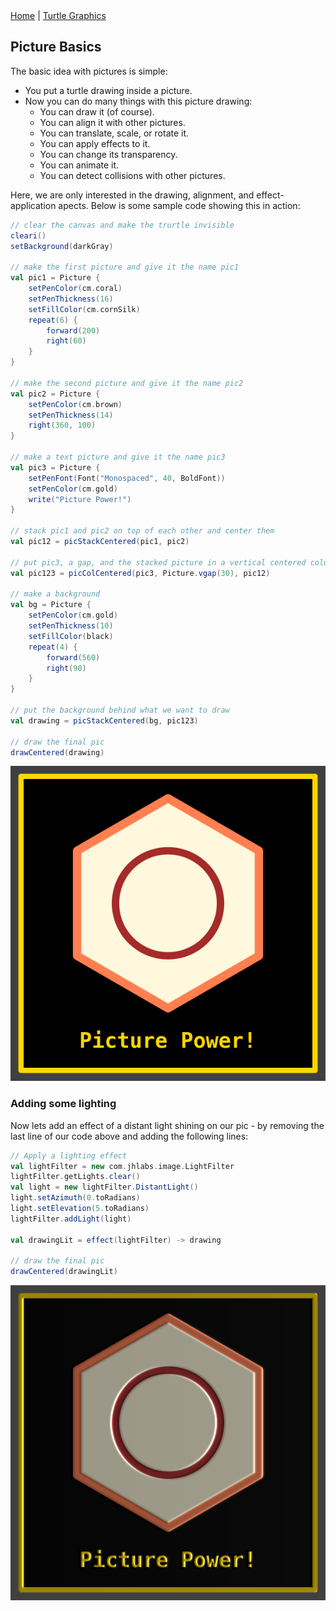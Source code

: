 <div class="nav">
  <a href="../index.html">Home</a> | <a href="../turtle-index.html">Turtle Graphics</a>
</div>

## Picture Basics

The basic idea with pictures is simple:
* You put a turtle drawing inside a picture.
* Now you can do many things with this picture drawing:
  * You can draw it (of course).
  * You can align it with other pictures.
  * You can translate, scale, or rotate it.
  * You can apply effects to it.
  * You can change its transparency.
  * You can animate it.
  * You can detect collisions with other pictures.
  

Here, we are only interested in the drawing, alignment, and effect-application apects. Below is some sample code showing this in action:
```scala
// clear the canvas and make the trurtle invisible
cleari()
setBackground(darkGray)

// make the first picture and give it the name pic1
val pic1 = Picture {
    setPenColor(cm.coral)
    setPenThickness(16)
    setFillColor(cm.cornSilk)
    repeat(6) {
        forward(200)
        right(60)
    }
}

// make the second picture and give it the name pic2
val pic2 = Picture {
    setPenColor(cm.brown)
    setPenThickness(14)
    right(360, 100)
}

// make a text picture and give it the name pic3
val pic3 = Picture {
    setPenFont(Font("Monospaced", 40, BoldFont))
    setPenColor(cm.gold)
    write("Picture Power!")
}

// stack pic1 and pic2 on top of each other and center them
val pic12 = picStackCentered(pic1, pic2)

// put pic3, a gap, and the stacked picture in a vertical centered colum
val pic123 = picColCentered(pic3, Picture.vgap(30), pic12)

// make a background
val bg = Picture {
    setPenColor(cm.gold)
    setPenThickness(10)
    setFillColor(black)
    repeat(4) {
        forward(560)
        right(90)
    }
}

// put the background behind what we want to draw
val drawing = picStackCentered(bg, pic123)

// draw the final pic
drawCentered(drawing)
```
![picture-power](picture-power.png)

### Adding some lighting

Now lets add an effect of a distant light shining on our pic - by removing the last line of our code above and adding the following lines:

```scala
// Apply a lighting effect
val lightFilter = new com.jhlabs.image.LightFilter
lightFilter.getLights.clear()
val light = new lightFilter.DistantLight()
light.setAzimuth(0.toRadians)
light.setElevation(5.toRadians)
lightFilter.addLight(light)

val drawingLit = effect(lightFilter) -> drawing

// draw the final pic
drawCentered(drawingLit)
```

![picture-power](picture-power-lit.png)
